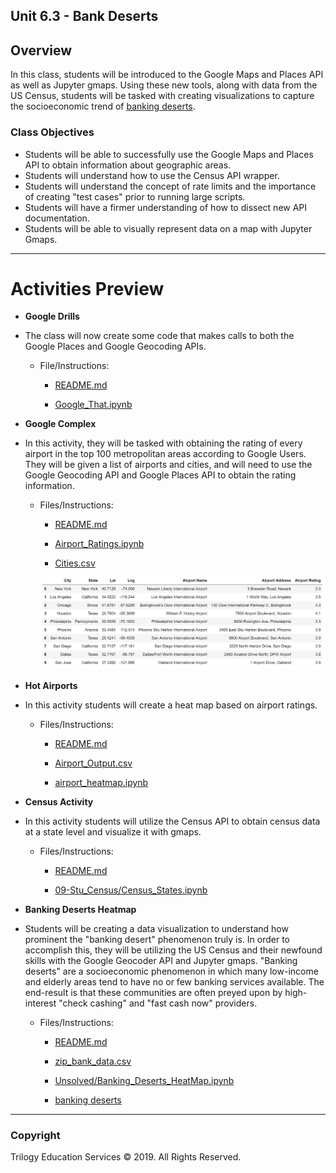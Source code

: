 ## Unit 6.3 - Bank Deserts

## Overview

In this class, students will be introduced to the Google Maps and Places API as well as Jupyter gmaps. Using these new tools, along with data from the US Census, students will be tasked with creating visualizations to capture the socioeconomic trend of [banking deserts](http://www.theatlantic.com/business/archive/2016/03/banking-desert-ny-fed/473436/).

### Class Objectives

* Students will be able to successfully use the Google Maps and Places API to obtain information about geographic areas.
* Students will understand how to use the Census API wrapper.
* Students will understand the concept of rate limits and the importance of creating "test cases" prior to running large scripts.
* Students will have a firmer understanding of how to dissect new API documentation.
* Students will be able to visually represent data on a map with Jupyter Gmaps.

- - -

# Activities Preview

* **Google Drills**
* The class will now create some code that makes calls to both the Google Places and Google Geocoding APIs.

  * File/Instructions:
  
    * [README.md](Activities/03-Stu_Google_Drills/README.md)
  
    * [Google_That.ipynb](Activities/03-Stu_Google_Drills/Unsolved/Google_That.ipynb)

* **Google Complex**
* In this activity, they will be tasked with obtaining the rating of every airport in the top 100 metropolitan areas according to Google Users. They will be given a list of airports and cities, and will need to use the Google Geocoding API and Google Places API to obtain the rating information.

  * Files/Instructions:
    
    * [README.md](Activities/05-Stu_Google_Complex/README.md)

    * [Airport_Ratings.ipynb](Activities/05-Stu_Google_Complex/Unsolved/Airport_Ratings.ipynb)

    * [Cities.csv](Activities/05-Stu_Google_Complex/Resources/Cities.csv)

    ![Airport - Output](Images/06-Airport_Output.png)

* **Hot Airports**
* In this activity students will create a heat map based on airport ratings.

  * Files/Instructions:
  
    * [README.md](Activities/07-Stu_Airport_Map/README.md)

    * [Airport_Output.csv](Activities/07-Stu_Airport_Map/Resources/Airport_Output.csv)

    * [airport_heatmap.ipynb](Activities/07-Stu_Airport_Map/Unsolved/airport_heatmap.ipynb)

* **Census Activity**
* In this activity students will utilize the Census API to obtain census data at a state level and visualize it with gmaps.

  * Files/Instructions:
  
    * [README.md](Activities/09-Stu_Census/README.md)
  
    * [09-Stu_Census/Census_States.ipynb](Activities/09-Stu_Census/Unsolved/Census_States.ipynb)

* **Banking Deserts Heatmap**
* Students will be creating a data visualization to understand how prominent the "banking desert" phenomenon truly is. In order to accomplish this, they will be utilizing the US Census and their newfound skills with the Google Geocoder API and Jupyter gmaps. "Banking deserts" are a socioeconomic phenomenon in which many low-income and elderly areas tend to have no or few banking services available. The end-result is that these communities are often preyed upon by high-interest "check cashing" and "fast cash now" providers.

  * Files/Instructions:
  
    * [README.md](Activities/10-Stu_BankDeserts_Heatmap/README.md)

    * [zip_bank_data.csv](Activities/10-Stu_BankDeserts_Heatmap/Resources/zip_bank_data.csv)

    * [Unsolved/Banking_Deserts_HeatMap.ipynb](Activities/10-Stu_BankDeserts_Heatmap/Unsolved/Banking_Deserts_HeatMap.ipynb)
    
    * [banking deserts](https://www.theatlantic.com/business/archive/2016/03/banking-desert-ny-fed/473436/)

- - -

### Copyright

Trilogy Education Services © 2019. All Rights Reserved.
